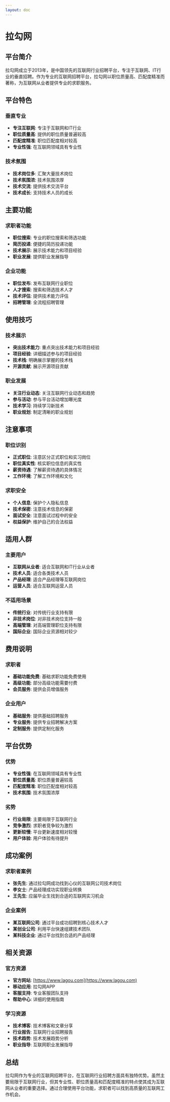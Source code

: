 ```yaml
---
layout: doc
---
```


# 拉勾网

## 平台简介

拉勾网成立于2013年，是中国领先的互联网行业招聘平台，专注于互联网、IT行业的垂直招聘。作为专业的互联网招聘平台，拉勾网以职位质量高、匹配度精准而著称，为互联网从业者提供专业的求职服务。

## 平台特色

### 垂直专业
- **专注互联网**: 专注于互联网和IT行业
- **职位质量高**: 提供的职位质量普遍较高
- **匹配度精准**: 职位匹配度相对较高
- **专业性强**: 在互联网领域具有专业性

### 技术氛围
- **技术岗位多**: 汇聚大量技术岗位
- **技术氛围浓**: 技术氛围浓厚
- **技术交流**: 提供技术交流平台
- **技术成长**: 支持技术人员的成长

## 主要功能

### 求职者功能
- **职位搜索**: 专业的职位搜索和筛选功能
- **简历投递**: 便捷的简历投递功能
- **技术展示**: 展示技术能力和项目经验
- **职业发展**: 提供职业发展指导

### 企业功能
- **职位发布**: 发布互联网行业职位
- **人才搜索**: 搜索和筛选技术人才
- **技术评估**: 提供技术能力评估
- **招聘管理**: 全流程招聘管理

## 使用技巧

### 技术展示
- **突出技术能力**: 重点突出技术能力和项目经验
- **项目经验**: 详细描述参与的项目经验
- **技术栈**: 明确展示掌握的技术栈
- **开源贡献**: 展示开源项目贡献

### 职业发展
- **关注行业动态**: 关注互联网行业动态和趋势
- **参与活动**: 参与平台活动增加曝光度
- **技术学习**: 持续学习新技术
- **职业规划**: 制定清晰的职业规划

## 注意事项

### 职位识别
- **正式职位**: 注意区分正式职位和实习岗位
- **职位真实性**: 核实职位信息的真实性
- **薪资待遇**: 了解薪资待遇的具体情况
- **工作环境**: 了解工作环境和文化

### 求职安全
- **个人信息**: 保护个人隐私信息
- **技术保密**: 注意技术信息的保密
- **面试安全**: 注意面试过程中的安全
- **权益保护**: 维护自己的合法权益

## 适用人群

### 主要用户
- **互联网从业者**: 适合互联网和IT行业从业者
- **技术人员**: 适合各类技术人员
- **产品经理**: 适合产品经理等互联网岗位
- **运营人员**: 适合互联网运营人员

### 不适用场景
- **传统行业**: 对传统行业支持有限
- **非技术岗位**: 对非技术岗位支持一般
- **高端管理**: 对高端管理职位支持有限
- **国际企业**: 国际企业资源相对较少

## 费用说明

### 求职者
- **基础功能免费**: 基础求职功能免费使用
- **高级功能**: 部分高级功能需要付费
- **会员服务**: 提供会员增值服务

### 企业用户
- **基础服务**: 提供基础招聘服务
- **专业服务**: 提供专业招聘解决方案
- **定制服务**: 提供定制化服务

## 平台优势

### 优势
- **专业性强**: 在互联网领域具有专业性
- **职位质量高**: 职位质量普遍较高
- **匹配度精准**: 职位匹配度相对较高
- **技术氛围**: 技术氛围浓厚

### 劣势
- **行业局限**: 主要局限于互联网行业
- **竞争激烈**: 求职者竞争较为激烈
- **更新较慢**: 平台更新速度相对较慢
- **用户体验**: 用户体验有待提升

## 成功案例

### 求职者案例
- **张先生**: 通过拉勾网成功找到心仪的互联网公司技术岗位
- **李女士**: 产品经理成功实现职业转换
- **王先生**: 应届毕业生找到合适的互联网实习机会

### 企业案例
- **某互联网公司**: 通过平台成功招聘到核心技术人才
- **某创业公司**: 利用平台快速组建技术团队
- **某科技企业**: 通过平台找到合适的产品经理

## 相关资源

### 官方资源
- **官方网站**: [https://www.lagou.com](https://www.lagou.com)
- **移动应用**: 拉勾网APP
- **客服支持**: 专业客服团队支持
- **帮助中心**: 详细的使用指南

### 学习资源
- **技术博客**: 技术博客和文章分享
- **行业报告**: 互联网行业招聘报告
- **技术趋势**: 技术发展趋势分析
- **职业指导**: 互联网职业发展指导

## 总结

拉勾网作为专业的互联网招聘平台，在互联网行业招聘方面具有独特优势。虽然主要局限于互联网行业，但其专业性、职位质量高和匹配度精准的特点使其成为互联网从业者的重要选择。通过合理使用平台功能，求职者可以找到高质量的互联网工作机会。
